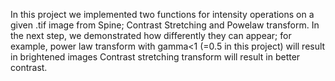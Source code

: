 In this project we implemented two functions for intensity operations on a given .tif image from Spine; Contrast Stretching and Powelaw transform.
In the next step, we demonstrated how differently they can appear; 
for example, power law transform with gamma<1 (=0.5 in this project) will result in brightened images
Contrast stretching transform will result in better contrast.




